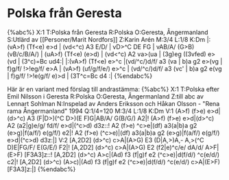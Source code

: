 # Polska från Geresta

{%abc%}
X:1
T:Polska från Geresta
R:Polska
O:Geresta, Ångermanland
S:Utlärd av [[Personer/Marit Nordfors]]
Z:Karin Arén
M:3/4
L:1/8
K:Dm
|: (vA>f) (Tf<e) e>d | (vd<^c) A3 E/D/ | vD>^C DE FG | vAB/A/ (G>B) (vB/c/B/A/) | 
(uA>f) (Tf<e) (e>d) | (vd<^c) A2 va>(ua | (3g)eg ((3vfed) e>(vd | (3^c)=Bc ud4:|
|:(vA>f) (Tf<e) e>^c |(vd/^c/)d/f/ a3 (va | b)a g2 e>(vg | f)g/f/ !>!eg/f/ e>A | 
(vA>f) (uf/g/f/e/) e>^c | (vd/^c/)d/f/ a3 (vc' | b)a g2 e(vg | f)g/f/ !>!e(g/f/ e)>d | (3T^c=Bc d4 :|
{%endabc%}

Här är en variant med förslag till andrastämma:
{%abc%}
X:1
T:Polska efter Emil Nilsson i Geresta
R:Polska
O:Geresta, Ångermanland
Z:till abc av Lennart Sohlman
N:Inspelad av Anders Eriksson och Håkan Olsson - "Rena rama Ångermanland" 1994
Q:1/4=120
M:3/4
L:1/8
K:Dm
V:1
(A>f) (f>e) e>d|(d>^c) A3 (F|D>)(^C D>)(E F)G|AB/A/ G(B/G/) A2|!
(A>f) (f>e) e>d|(d>^c) A2 (a2|g)e/g/ fd/f/ e>d|(^c>d) d3z::!
A2 (f>e) ^c>e|(df) a3(a|b)a g2 (e>g)|f(a/f/) e(g/f/) e2|!
A2 (f>e) (^c>e)|(df) a3(a|b)a g2 (e>g)|f(a/f/) e(g/f/) e>d|(^c>d) d3z:|]
V:2
[A,2D2] (d>^c) c>A|(A>G) E3 (D|A,>)A,- A,>(^C D)E|FG/F/ E(G/E/) F2|!
[A,2D2] (d>^c) c>A|(A>G) E2 (f2|e)^c/e/ dA/d/ A>F|(E>F) [F3A3]z::!
[A,2D2] (d>^c) A>c|(Ad) f3 (f|g)f e2 (^c>e)|d(f/d/) ^c(e/d/) c2|!
[A,2D2] (d>^c) (A>c)|(Ad) f3 (f|g)f e2 (^c>e)|d(f/d/) ^c(e/d/) c>A|(E>F) [F3A3]z:|]
{%endabc%}
